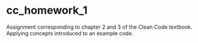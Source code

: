 # cc_homework_1
Assignment corresponding to chapter 2 and 3 of the Clean Code textbook. Applying concepts introduced to an example code.
